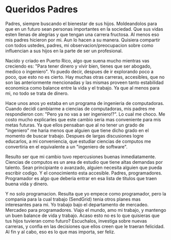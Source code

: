 # Queridos Padres

Padres, siempre buscando el bienestar de sus hijos. Moldeandolos para que en un futuro sean personas
importantes en la sociedad. Que sus vidas esten llenas de alegrias y que tengan una carrera fructosa.
Al menos eso mis padres hicieron por mi. Aun lo hacen a su manera. Quisiera compartir con todos ustedes, padres,
mi observacion/preocupacion sobre como influencian a sus hijos en la parte de ser un profesional.

Nacido y criado en Puerto Rico, algo que suena mucho mientras vas creciendo es: "Para tener dinero y vivir bien, tienes que 
ser abogado, medico o ingeniero". Yo puedo decir, despues de ir explorando poco a poco, que esto no es cierto. Hay muchas
otras carreras, accesibles, que no son las anteriormente mencionadas y las mismas proveen tanto estabilidad economica como
balance entre la vida y el trabajo. Ya que al menos para mi, no todo se trata de dinero.

Hace unos anos yo estaba en un programa de ingenieria de computadoras. Cuando decidi cambiarme a ciencias de computadoras,
mis padres me respondieron con: "Pero ya no vas a ser ingeniero!?". Lo cual me choco. Me costo mucho explicarles que este cambio
seria mas conveniente para mis metas futuras. Ya que ellos pensaban que al no tener un grado de "ingeniero" me haria menos 
que alguien que tiene dicho grado en el momento de buscar trabajo. Despues de largas discusiones logre educarlos, a mi conveniencia,
que estudiar ciencias de computos me convertiria en el equivalente a un "ingeniero de software".

Resulto ser que mi cambio tuvo repercusiones buenas inmediatamente. Ciencias de computos es un area de estudio que tiene altas 
demandas por talento. Sean principiante o avanzado, alguien necesita alguien que pueda escribir codigo. Y el conocimiento esta accesible.
Padres, programadores. Programador es algo que deberia entrar en esa lista de titulos que traen buena vida y dinero. 

Y no solo programacion. Resulta que yo empece como programador, pero la compania para la cual trabajo (SendGrid) tenia otros planes mas
interesantes para mi. Yo trabajo bajo el departamento de mercadeo. Mercadeo para programadores. Viajo el mundo, amo mi trabajo, y
mantengo un buen balance de vida y trabajo. Acaso esto no es lo que quisieras que tus hijos tuvieran como futuro? Escuchalos,
investiga sobre nuevas carreras, y confia en las decisiones que ellos creen que le traeran felicidad. Al fin y al cabo, eso es lo 
que mas importa, ser feliz.
